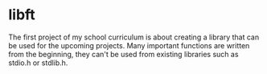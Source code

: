 # libft
The first project of my school curriculum is about creating a library that can be used for the upcoming projects.
Many important functions are written from the beginning, they can't be used from existing libraries such as stdio.h or stdlib.h.
